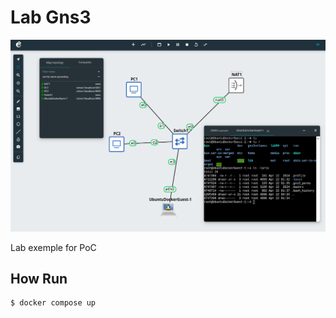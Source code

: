 # Lab Gns3

![WebUI GNS3](./home.png)

Lab exemple for PoC

## How Run

```shell
$ docker compose up
```